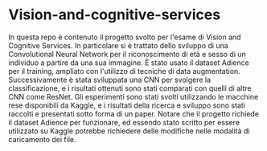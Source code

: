 # Vision-and-cognitive-services
In questa repo è contenuto il progetto svolto per l'esame di Vision and Cognitive Services. In particolare si è trattato dello sviluppo di una Convolutional Neural Network per il riconoscimento di età e sesso di un individuo a partire da una sua immagine. È stato usato il dataset Adience per il training, ampliato con l'utilizzo di tecniche di data augmentation. Successivamente è stata sviluppata una CNN per svolgere la classificazione, e i risultati ottenuti sono stati comparati con quelli di altre CNN come ResNet. Gli esperimenti sono stati svolti utilizzando le macchine rese disponibili da Kaggle, e i risultati della ricerca e sviluppo sono stati raccolti e presentati sotto forma di un paper.
Notare che il progetto richiede il dataset Adience per funzionare, ed essendo stato scritto per essere utilizzato su Kaggle potrebbe richiedere delle modifiche nelle modalità di caricamento dei file.
